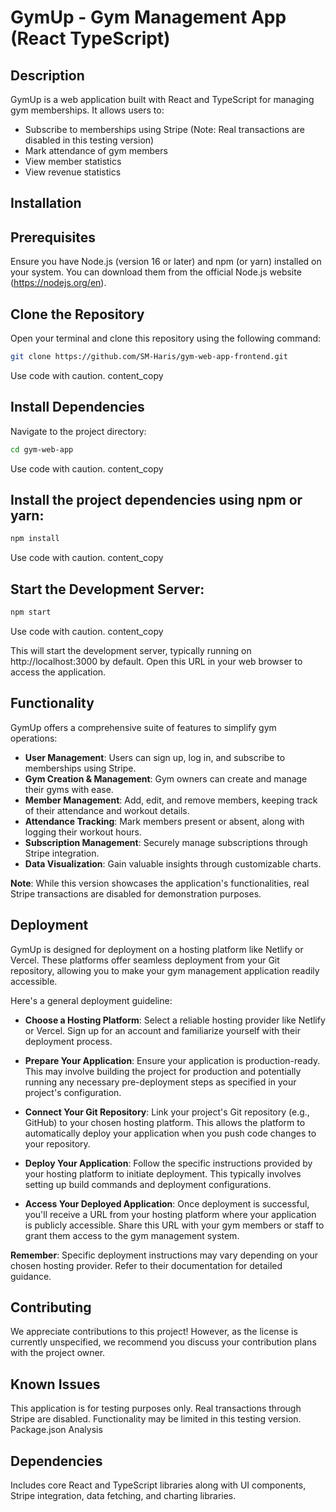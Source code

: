 # GymUp - Gym Management App (React TypeScript)

## Description
GymUp is a web application built with React and TypeScript for managing gym memberships. It allows users to:

* Subscribe to memberships using Stripe (Note: Real transactions are disabled in this testing version)
* Mark attendance of gym members
* View member statistics
* View revenue statistics

## Installation

## Prerequisites
Ensure you have Node.js (version 16 or later) and npm (or yarn) installed on your system. You can download them from the official Node.js website (https://nodejs.org/en).

## Clone the Repository
Open your terminal and clone this repository using the following command:

```Bash
git clone https://github.com/SM-Haris/gym-web-app-frontend.git
```

Use code with caution.
content_copy

## Install Dependencies
Navigate to the project directory:

```Bash
cd gym-web-app
```

Use code with caution.
content_copy

## Install the project dependencies using npm or yarn:

```Bash
npm install
```

Use code with caution.
content_copy

## Start the Development Server:

```Bash
npm start
```

Use code with caution.
content_copy

This will start the development server, typically running on http://localhost:3000 by default. Open this URL in your web browser to access the application.

## Functionality
GymUp offers a comprehensive suite of features to simplify gym operations:

* **User Management**: Users can sign up, log in, and subscribe to memberships using Stripe.
* **Gym Creation & Management**: Gym owners can create and manage their gyms with ease.
* **Member Management**: Add, edit, and remove members, keeping track of their attendance and workout details.
* **Attendance Tracking**: Mark members present or absent, along with logging their workout hours.
* **Subscription Management**: Securely manage subscriptions through Stripe integration.
* **Data Visualization**: Gain valuable insights through customizable charts.

**Note**: While this version showcases the application's functionalities, real Stripe transactions are disabled for demonstration purposes.

## Deployment
GymUp is designed for deployment on a hosting platform like Netlify or Vercel. These platforms offer seamless deployment from your Git repository, allowing you to make your gym management application readily accessible.

Here's a general deployment guideline:

* **Choose a Hosting Platform**: Select a reliable hosting provider like Netlify or Vercel. Sign up for an account and familiarize yourself with their deployment process.

* **Prepare Your Application**: Ensure your application is production-ready. This may involve building the project for production and potentially running any necessary pre-deployment steps as specified in your project's configuration.

* **Connect Your Git Repository**: Link your project's Git repository (e.g., GitHub) to your chosen hosting platform. This allows the platform to automatically deploy your application when you push code changes to your repository.

* **Deploy Your Application**: Follow the specific instructions provided by your hosting platform to initiate deployment. This typically involves setting up build commands and deployment configurations.

* **Access Your Deployed Application**: Once deployment is successful, you'll receive a URL from your hosting platform where your application is publicly accessible. Share this URL with your gym members or staff to grant them access to the gym management system.

**Remember**: Specific deployment instructions may vary depending on your chosen hosting provider. Refer to their documentation for detailed guidance.


## Contributing

We appreciate contributions to this project! However, as the license is currently unspecified, we recommend you discuss your contribution plans with the project owner.


## Known Issues

This application is for testing purposes only. Real transactions through Stripe are disabled.
Functionality may be limited in this testing version.
Package.json Analysis


## Dependencies
Includes core React and TypeScript libraries along with UI components, Stripe integration, data fetching, and charting libraries.